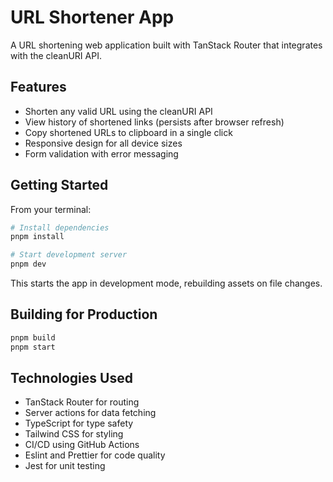 # URL Shortener App

A URL shortening web application built with TanStack Router that integrates with the cleanURI API.

## Features

- Shorten any valid URL using the cleanURI API
- View history of shortened links (persists after browser refresh)
- Copy shortened URLs to clipboard in a single click
- Responsive design for all device sizes
- Form validation with error messaging

## Getting Started

From your terminal:

```sh
# Install dependencies
pnpm install

# Start development server
pnpm dev
```

This starts the app in development mode, rebuilding assets on file changes.

## Building for Production

```sh
pnpm build
pnpm start
```

## Technologies Used

- TanStack Router for routing
- Server actions for data fetching
- TypeScript for type safety
- Tailwind CSS for styling
- CI/CD using GitHub Actions
- Eslint and Prettier for code quality
- Jest for unit testing
